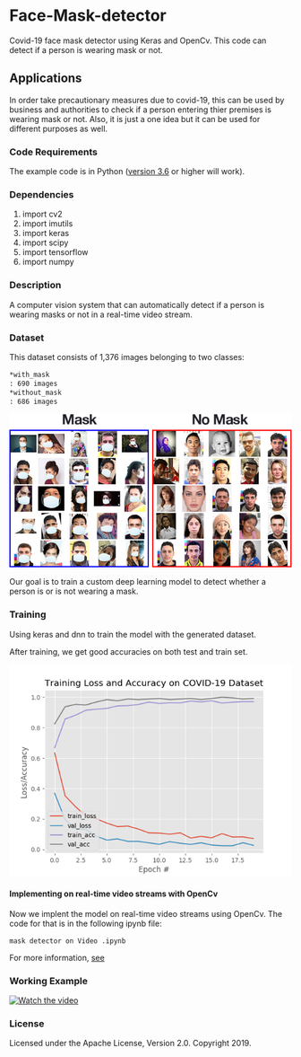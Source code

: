 # Face-Mask-detector
Covid-19 face mask detector using Keras and OpenCv.
This code can detect if a person is wearing mask or not.


## Applications

In order take precautionary measures due to covid-19, this can be used by business and authorities to check if a person entering thier premises is wearing mask or not. Also, it is just a one idea but it can be used for different purposes as well.


### Code Requirements
The example code is in Python ([version 3.6](https://www.python.org/download/releases/3.6/) or higher will work). 

### Dependencies

1) import cv2
2) import imutils
3) import keras
4) import scipy
5) import tensorflow
6) import numpy


### Description

A computer vision system that can automatically detect if a person is wearing masks or not in a real-time video stream.

### Dataset

This dataset consists of 1,376 images belonging to two classes:

    *with_mask
    : 690 images
    *without_mask
    : 686 images
 
 ![Dataset](https://github.com/msalmankhaliq/Face-Mask-detector/blob/master/face_mask_detection_dataset.jpg)

 Our goal is to train a custom deep learning model to detect whether a person is or is not wearing a mask.

### Training

Using keras and dnn to train the model with the generated dataset.

After training, we get good accuracies on both test and train set.

<img src="https://github.com/msalmankhaliq/Face-Mask-detector/blob/master/plot.png">

#### Implementing on real-time video streams with OpenCv

Now we implent the model on real-time video streams using OpenCv. The code for that is in the following ipynb file:

```
mask detector on Video .ipynb
```

For more information, [see](https://www.pyimagesearch.com/2020/05/04/covid-19-face-mask-detector-with-opencv-keras-tensorflow-and-deep-learning/)

### Working Example


[![Watch the video](https://img.youtube.com/vi/t5Ekzprwh-c/hqdefault.jpg)](https://youtu.be/t5Ekzprwh-c)

### License 

 Licensed under the Apache License, Version 2.0. Copyright 2019.

